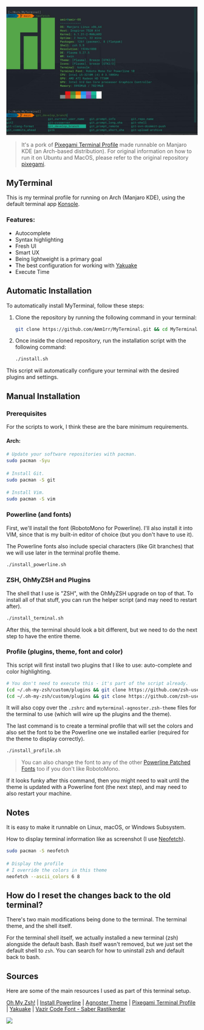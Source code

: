 
[![MyTerminal](./myterminal.jpeg)](./myterminal_screenshot.png)

> It's a pork of [Pixegami Terminal Profile](https://github.com/pixegami/terminal-profile) made runnable on Manjaro KDE (an Arch-based distribution).
For original information on how to run it on Ubuntu and MacOS, please refer to the original repository [pixegami](https://github.com/pixegami/terminal-profile).


## MyTerminal

This is my terminal profile for running on Arch (Manjaro KDE), using the default terminal app [Konsole](https://github.com/KDE/konsole).


### Features:
- Autocomplete
- Syntax highlighting
- Fresh UI
- Smart UX
- Being lightweight is a primary goal
- The best configuration for working with [Yakuake](https://github.com/KDE/yakuake)
- Execute Time



## Automatic Installation

To automatically install MyTerminal, follow these steps:

1. Clone the repository by running the following command in your terminal:

    ```bash
    git clone https://github.com/Amm1rr/MyTerminal.git && cd MyTerminal
    ```

2. Once inside the cloned repository, run the installation script with the following command:

    ```bash
    ./install.sh
    ```

This script will automatically configure your terminal with the desired plugins and settings.




## Manual Installation

### Prerequisites

For the scripts to work, I think these are the bare minimum requirements.


#### Arch:
```bash
# Update your software repositories with pacman.
sudo pacman -Syu

# Install Git.
sudo pacman -S git

# Install Vim.
sudo pacman -S vim
```

### Powerline (and fonts)

First, we'll install the font (RobotoMono for Powerline). I'll also install it into VIM, since that
is my built-in editor of choice (but you don't have to use it).

The Powerline fonts also include special characters (like Git branches) that we will use later in
the terminal profile theme.

```bash
./install_powerline.sh
```

### ZSH, OhMyZSH and Plugins

The shell that I use is "ZSH", with the OhMyZSH upgrade on top of that. To install all of that stuff,
you can run the helper script (and may need to restart after).

```bash
./install_terminal.sh
```

After this, the terminal should look a bit different, but we need to do the next step to have the
entire theme.

### Profile (plugins, theme, font and color)

This script will first install two plugins that I like to use: auto-complete and color highlighting.

```bash
# You don't need to execute this - it's part of the script already.
(cd ~/.oh-my-zsh/custom/plugins && git clone https://github.com/zsh-users/zsh-syntax-highlighting)
(cd ~/.oh-my-zsh/custom/plugins && git clone https://github.com/zsh-users/zsh-autosuggestions)
```

It will also copy over the `.zshrc` and `myterminal-agnoster.zsh-theme` files for the
terminal to use (which will wire up the plugins and the theme).

The last command is to create a terminal profile that will set the colors and also set the font
to be the Powerline one we installed earlier (required for the theme to display correctly).

```bash
./install_profile.sh
```

> You can also change the font to any of the other [Powerline Patched Fonts](https://github.com/powerline/fonts) too if you don't like RobotoMono.

If it looks funky after this command, then you might need to wait until the theme is updated with a
Powerline font (the next step), and may need to also restart your machine.



## Notes

It is easy to make it runnable on Linux, macOS, or Windows Subsystem.

How to display terminal information like as screenshot (I use [Neofetch](https://github.com/dylanaraps/neofetch)).

```bash
sudo pacman -S neofetch

# Display the profile
# I override the colors in this theme
neofetch --ascii_colors 6 8
```


## How do I reset the changes back to the old terminal?

There's two main modifications being done to the terminal. The terminal theme, and the shell itself.

For the terminal shell itself, we actually installed a new terminal (zsh) alongside the default bash. Bash itself wasn't removed, but we just set the default shell to `zsh`. You can search for how to uninstall zsh and default back to bash.


## Sources

Here are some of the main resources I used as part of this terminal setup.

[Oh My Zsh!](https://medium.com/wearetheledger/oh-my-zsh-made-for-cli-lovers-installation-guide-3131ca5491fb) | [Install Powerline](https://askubuntu.com/questions/283908/how-can-i-install-and-use-powerline-plugin) | [Agnoster Theme](https://gist.github.com/3712874) | [Pixegami Terminal Profile](https://github.com/pixegami/terminal-profile) | [Yakuake](https://github.com/KDE/yakuake) | [Vazir Code Font - Saber Rastikerdar](http://rastikerdar.blog.ir/)



[![](https://visitcount.itsvg.in/api?id=amm1rr&label=Views&color=0&icon=2&pretty=true)](https://github.com/Amm1rr)

